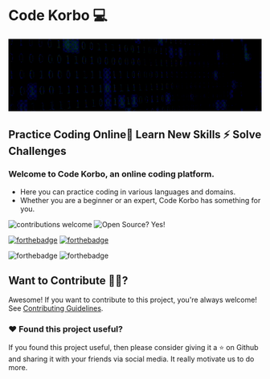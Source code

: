 # Code Korbo 💻

![Code Korbo](public\code-korbo-banner.gif)

## Practice Coding Online🚩 Learn New Skills ⚡ Solve Challenges

### Welcome to Code Korbo, an online coding platform.

- Here you can practice coding in various languages and domains.
- Whether you are a beginner or an expert, Code Korbo has something for you.

![contributions welcome](https://img.shields.io/badge/contributions-welcome-brightgreen.svg?style=flat) ![Open Source? Yes!](https://badgen.net/badge/Open%20Source%20%3F/Yes%21/blue?icon=github)

[![forthebadge](https://forthebadge.com/images/badges/made-with-typescript.svg)](https://forthebadge.com) [![forthebadge](https://forthebadge.com/images/badges/made-with-next-13.svg)](https://forthebadge.com)

![forthebadge](https://forthebadge.com/images/badges/built-with-love.svg) ![forthebadge](https://forthebadge.com/images/badges/for-you.svg)

## Want to Contribute 🙋‍♂️?

Awesome! If you want to contribute to this project, you're always welcome! See [Contributing Guidelines](CONTRIBUTING.md).

### ❤️ Found this project useful?

If you found this project useful, then please consider giving it a ⭐ on Github and sharing it with your friends via social media. It really motivate us to do more.
